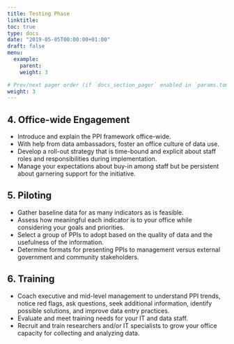```yaml
---
title: Testing Phase
linktitle:
toc: true
type: docs
date: "2019-05-05T00:00:00+01:00"
draft: false
menu:
  example:
    parent: 
    weight: 3

# Prev/next pager order (if `docs_section_pager` enabled in `params.toml`)
weight: 3
---
```


## 4. Office-wide Engagement

- Introduce and explain the PPI framework office-wide. 
- With help from data ambassadors, foster an office culture of data use. 
- Develop a roll-out strategy that is time-bound and explicit about staff roles and responsibilities during implementation. 
- Manage your expectations about buy-in among staff but be persistent about garnering support for the initiative.  

## 5. Piloting

- Gather baseline data for as many indicators as is feasible. 
- Assess how meaningful each indicator is to your office while considering your goals and priorities. 
- Select a group of PPIs to adopt based on the quality of data and the usefulness of the information. 
- Determine formats for presenting PPIs to management versus external government and community stakeholders. 

## 6. Training

- Coach executive and mid-level management to understand PPI trends, notice red flags, ask questions, seek additional information, identify possible solutions, and improve data entry practices.
- Evaluate and meet training needs for your IT and data staff.
- Recruit and train researchers and/or IT specialists to grow your office capacity for collecting and analyzing data. 


